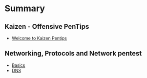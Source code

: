 # Summary

## Kaizen - Offensive PenTips

* [Welcome to Kaizen Pentips](README.md)

## Networking, Protocols and Network pentest

* [Basics](networking/basics.md)
* [DNS](networking/dns.md)
